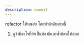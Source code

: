 ```yaml
---
description: commit
---
```


refactor ให้หนอ่ย โดยทำลำดับตามนี้
1. ดูว่ามีอะไรที่จำเป็นต้องมีและซ้ำซ้อนให้ลบอ